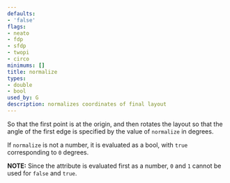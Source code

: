 ```yaml
---
defaults:
- 'false'
flags:
- neato
- fdp
- sfdp
- twopi
- circo
minimums: []
title: normalize
types:
- double
- bool
used_by: G
description: normalizes coordinates of final layout
---
```

So that the first point is at the
origin, and then rotates the layout so that the angle of the first edge is
specified by the value of `normalize` in degrees.

If `normalize` is not a number, it is evaluated as a bool, with `true`
corresponding to `0` degrees.

**NOTE:** Since the attribute is evaluated first as a number, `0` and `1`
cannot be used for `false` and `true`.
